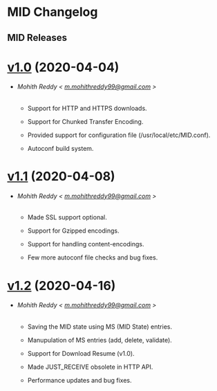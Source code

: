 # MID Changelog

## MID Releases

# [v1.0](https://github.com/m0hithreddy/MID/tree/v1.0) (2020-04-04)

* ###### Mohith Reddy < m.mohithreddy99@gmail.com >
  
  * Support for HTTP and HTTPS downloads.
  
  * Support for Chunked Transfer Encoding.

  * Provided support for configuration file (/usr/local/etc/MID.conf).
  
  * Autoconf build system.
  
# [v1.1](https://github.com/m0hithreddy/MID/tree/v1.1) (2020-04-08)

* ###### Mohith Reddy < m.mohithreddy99@gmail.com >
  
  * Made SSL support optional.
  
  * Support for Gzipped encodings.

  * Support for handling content-encodings.
  
  * Few more autoconf file checks and bug fixes.

# [v1.2](https://github.com/m0hithreddy/MID/tree/v1.2) (2020-04-16)

* ###### Mohith Reddy < m.mohithreddy99@gmail.com >
  
  * Saving the MID state using MS (MID State) entries.
  
  * Manupulation of MS entries (add, delete, validate).

  * Support for Download Resume (v1.0).
  
  * Made JUST_RECEIVE obsolete in HTTP API.
  
  * Performance updates and bug fixes.
  